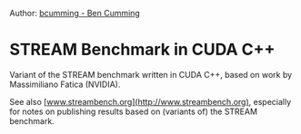 
Author: [bcumming - Ben Cumming](https://github.com/bcumming/cuda-stream )

STREAM Benchmark in CUDA C++
===========

Variant of the STREAM benchmark written in CUDA C++, based on work by Massimiliano Fatica (NVIDIA).

See also [www.streambench.org](http://www.streambench.org), especially for notes on publishing results based on (variants of) the STREAM benchmark.
